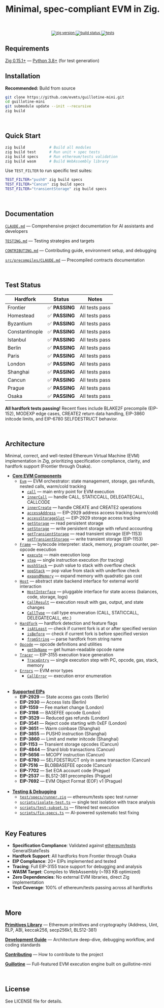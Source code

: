 <div align="center">
  <h1>
    Minimal, spec-compliant EVM in Zig.
    <br/>
    <br/>
  </h1>
  <sup>
    <a href="https://github.com/evmts/guillotine-mini">
       <img src="https://img.shields.io/badge/zig-0.15.1+-orange.svg" alt="zig version" />
    </a>
    <a href="https://github.com/evmts/guillotine-mini/actions">
      <img src="https://img.shields.io/badge/build-passing-brightgreen.svg" alt="build status" />
    </a>
    <a href="https://github.com/evmts/guillotine-mini">
      <img src="https://img.shields.io/badge/tests-all%20hardforks%20passing-brightgreen.svg" alt="tests" />
    </a>
  </sup>
</div>

## Requirements

[Zig 0.15.1+](https://ziglang.org/download/) — [Python 3.8+](https://www.python.org/) (for test generation)

## Installation

**Recommended:** Build from source

```bash
git clone https://github.com/evmts/guillotine-mini.git
cd guillotine-mini
git submodule update --init --recursive
zig build
```

<br />

## Quick Start

```bash
zig build           # Build all modules
zig build test      # Run unit + spec tests
zig build specs     # Run ethereum/tests validation
zig build wasm      # Build WebAssembly library
```

Use `TEST_FILTER` to run specific test suites:

```bash
TEST_FILTER="push0" zig build specs
TEST_FILTER="Cancun" zig build specs
TEST_FILTER="transientStorage" zig build specs
```

<br />

## Documentation

[`CLAUDE.md`](./CLAUDE.md) &mdash; Comprehensive project documentation for AI assistants and developers

[`TESTING.md`](./TESTING.md) &mdash; Testing strategies and targets

[`CONTRIBUTING.md`](./CONTRIBUTING.md) &mdash; Contributing guide, environment setup, and debugging

[`src/precompiles/CLAUDE.md`](./src/precompiles/CLAUDE.md) &mdash; Precompiled contracts documentation

<br />

## Test Status

| Hardfork | Status | Notes |
|----------|--------|-------|
| Frontier | ✅ **PASSING** | All tests pass |
| Homestead | ✅ **PASSING** | All tests pass |
| Byzantium | ✅ **PASSING** | All tests pass |
| Constantinople | ✅ **PASSING** | All tests pass |
| Istanbul | ✅ **PASSING** | All tests pass |
| Berlin | ✅ **PASSING** | All tests pass |
| Paris | ✅ **PASSING** | All tests pass |
| London | ✅ **PASSING** | All tests pass |
| Shanghai | ✅ **PASSING** | All tests pass |
| Cancun | ✅ **PASSING** | All tests pass |
| Prague | ✅ **PASSING** | All tests pass |
| Osaka | ✅ **PASSING** | All tests pass |

**All hardfork tests passing!** Recent fixes include BLAKE2F precompile (EIP-152), MODEXP edge cases, CREATE2 return data handling, EIP-3860 initcode limits, and EIP-6780 SELFDESTRUCT behavior.

<br />

## Architecture

Minimal, correct, and well-tested Ethereum Virtual Machine (EVM) implementation in Zig, prioritizing specification compliance, clarity, and hardfork support (Frontier through Osaka).

- [**Core EVM Components**](#core-components)
  - [`Evm`](./src/evm.zig) &mdash; EVM orchestrator: state management, storage, gas refunds, nested calls, warm/cold tracking
    - [`call`](./src/evm.zig) &mdash; main entry point for EVM execution
    - [`innerCall`](./src/evm.zig) &mdash; handle CALL, STATICCALL, DELEGATECALL, CALLCODE
    - [`innerCreate`](./src/evm.zig) &mdash; handle CREATE and CREATE2 operations
    - [`accessAddress`](./src/evm.zig) &mdash; EIP-2929 address access tracking (warm/cold)
    - [`accessStorageSlot`](./src/evm.zig) &mdash; EIP-2929 storage access tracking
    - [`getStorage`](./src/evm.zig) &mdash; read persistent storage
    - [`setStorage`](./src/evm.zig) &mdash; write persistent storage with refund accounting
    - [`getTransientStorage`](./src/evm.zig) &mdash; read transient storage (EIP-1153)
    - [`setTransientStorage`](./src/evm.zig) &mdash; write transient storage (EIP-1153)
  - [`Frame`](./src/frame.zig) &mdash; bytecode interpreter: stack, memory, program counter, per-opcode execution
    - [`execute`](./src/frame.zig) &mdash; main execution loop
    - [`step`](./src/frame.zig) &mdash; single instruction execution (for tracing)
    - [`pushStack`](./src/frame.zig) &mdash; push value to stack with overflow check
    - [`popStack`](./src/frame.zig) &mdash; pop value from stack with underflow check
    - [`expandMemory`](./src/frame.zig) &mdash; expand memory with quadratic gas cost
  - [`Host`](./src/host.zig) &mdash; abstract state backend interface for external world interaction
    - [`HostInterface`](./src/host.zig) &mdash; pluggable interface for state access (balances, code, storage, logs)
    - [`CallResult`](./src/host.zig) &mdash; execution result with gas, output, and state changes
    - [`CallType`](./src/host.zig) &mdash; call type enumeration (CALL, STATICCALL, DELEGATECALL, etc.)
  - [`Hardfork`](./src/hardfork.zig) &mdash; hardfork detection and feature flags
    - [`isAtLeast`](./src/hardfork.zig) &mdash; check if current fork is at or after specified version
    - [`isBefore`](./src/hardfork.zig) &mdash; check if current fork is before specified version
    - [`fromString`](./src/hardfork.zig) &mdash; parse hardfork from string name
  - [`Opcode`](./src/opcode.zig) &mdash; opcode definitions and utilities
    - [`getOpName`](./src/opcode.zig) &mdash; get human-readable opcode name
  - [`Tracer`](./src/trace.zig) &mdash; EIP-3155 execution trace generation
    - [`TraceEntry`](./src/trace.zig) &mdash; single execution step with PC, opcode, gas, stack, memory
  - [`Errors`](./src/errors.zig) &mdash; EVM error types
    - [`CallError`](./src/errors.zig) &mdash; execution error enumeration
    <br/>
    <br/>
- [**Supported EIPs**](#eip-support)
  - **EIP-2929** &mdash; State access gas costs (Berlin)
  - **EIP-2930** &mdash; Access lists (Berlin)
  - **EIP-1559** &mdash; Fee market change (London)
  - **EIP-3198** &mdash; BASEFEE opcode (London)
  - **EIP-3529** &mdash; Reduced gas refunds (London)
  - **EIP-3541** &mdash; Reject code starting with 0xEF (London)
  - **EIP-3651** &mdash; Warm coinbase (Shanghai)
  - **EIP-3855** &mdash; PUSH0 instruction (Shanghai)
  - **EIP-3860** &mdash; Limit and meter initcode (Shanghai)
  - **EIP-1153** &mdash; Transient storage opcodes (Cancun)
  - **EIP-4844** &mdash; Shard blob transactions (Cancun)
  - **EIP-5656** &mdash; MCOPY instruction (Cancun)
  - **EIP-6780** &mdash; SELFDESTRUCT only in same transaction (Cancun)
  - **EIP-7516** &mdash; BLOBBASEFEE opcode (Cancun)
  - **EIP-7702** &mdash; Set EOA account code (Prague)
  - **EIP-2537** &mdash; BLS12-381 precompiles (Prague)
  - **EIP-7692** &mdash; EVM Object Format (EOF) v1 (Prague)
    <br/>
    <br/>
- [**Testing & Debugging**](#testing)
  - [`test/specs/runner.zig`](./test/specs/runner.zig) &mdash; ethereum/tests spec test runner
  - [`scripts/isolate-test.ts`](./scripts/isolate-test.ts) &mdash; single test isolation with trace analysis
  - [`scripts/test-subset.ts`](./scripts/test-subset.ts) &mdash; filtered test execution
  - [`scripts/fix-specs.ts`](./scripts/fix-specs.ts) &mdash; AI-powered systematic test fixing
    <br/>
    <br/>

## Key Features

- **Specification Compliance**: Validated against [ethereum/tests](https://github.com/ethereum/tests) GeneralStateTests
- **Hardfork Support**: All hardforks from Frontier through Osaka
- **EIP Compliance**: 20+ EIPs implemented and tested
- **Tracing**: Full EIP-3155 trace support for debugging and analysis
- **WASM Target**: Compiles to WebAssembly (~193 KB optimized)
- **Zero Dependencies**: No external EVM libraries, direct Zig implementation
- **Test Coverage**: 100% of ethereum/tests passing across all hardforks

<br />

## More

[**Primitives Library**](./lib/primitives) &mdash; Ethereum primitives and cryptography (Address, Uint, RLP, ABI, keccak256, secp256k1, BLS12-381)

[**Development Guide**](./CLAUDE.md) &mdash; Architecture deep-dive, debugging workflow, and coding standards

[**Contributing**](./CONTRIBUTING.md) &mdash; How to contribute to the project

[**Guillotine**](https://github.com/evmts/guillotine) &mdash; Full-featured EVM execution engine built on guillotine-mini

<br />

## License

See LICENSE file for details.

